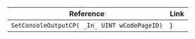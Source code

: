 
| Reference   | Link                        |
|-------------|-----------------------------|
| ``SetConsoleOutputCP( _In_ UINT wCodePageID)`` | )  |


